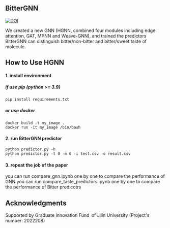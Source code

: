 ## BitterGNN
[![DOI](https://zenodo.org/badge/DOI/10.5281/zenodo.10018600.svg)](https://doi.org/10.5281/zenodo.10018600)

We created a new GNN (HGNN, combined four modules including edge attention, GAT, MPNN and Weave-GNN), and trained the predictors BitterGNN can distinguish bitter/non-bitter and bitter/sweet taste of molecule. 

## How to Use HGNN
#### 1. install environment 
##### if use pip (python >= 3.9)
``` 
pip install requirements.txt
```
##### or use docker
``` 
docker build -t my_image .
docker run -it my_image /bin/bash
```

#### 2. run BitterGNN predictor
```
python predictor.py -h
python predictor.py -t 0 -m 0 -i test.csv -o result.csv
```

#### 3. repeat the job of the paper
you can run compare_gnn.ipynb one by one to compare the performance of GNN
you can run compare_taste_predictors.ipynb one by one to compare the performance of Bitter predicotrs



## Acknowledgments
Supported by Graduate Innovation Fund of Jilin University (Project's number: 2022208)

